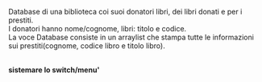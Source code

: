 Database di una biblioteca coi suoi donatori libri, dei libri donati e per i prestiti. 
<br>I donatori hanno nome/cognome, libri: titolo e codice. 
<br>La voce Database consiste in un arraylist che stampa tutte le informazioni sui prestiti(cognome, codice libro e titolo libro).

<br><b>sistemare lo switch/menu'</b>
